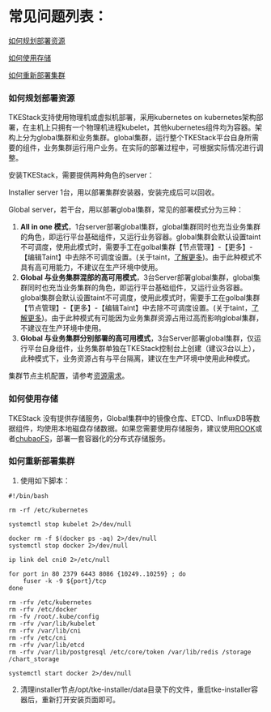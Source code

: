 

# 常见问题列表：

[如何规划部署资源](#如何规划部署资源)  

[如何使用存储  ](#如何使用存储)  

[如何重新部署集群  ](#如何重新部署集群)  

### 如何规划部署资源

TKEStack支持使用物理机或虚拟机部署，采用kubernetes on kubernetes架构部署，在主机上只拥有一个物理机进程kubelet，其他kubernetes组件均为容器。架构上分为global集群和业务集群。global集群，运行整个TKEStack平台自身所需要的组件，业务集群运行用户业务。在实际的部署过程中，可根据实际情况进行调整。

安装TKEStack，需要提供两种角色的server：

Installer server 1台，用以部署集群安装器，安装完成后可以回收。

Global server，若干台，用以部署global集群，常见的部署模式分为三种：

1. **All in one 模式**，1台server部署global集群，global集群同时也充当业务集群的角色，即运行平台基础组件，又运行业务容器。global集群会默认设置taint不可调度，使用此模式时，需要手工在golbal集群【节点管理】-【更多】-【编辑Taint】中去除不可调度设置。(关于taint，[了解更多](https://kubernetes.io/docs/concepts/configuration/taint-and-toleration/))。由于此种模式不具有高可用能力，不建议在生产环境中使用。
2. **Global 与业务集群混部的高可用模式**，3台Server部署global集群，global集群同时也充当业务集群的角色，即运行平台基础组件，又运行业务容器。global集群会默认设置taint不可调度，使用此模式时，需要手工在golbal集群【节点管理】-【更多】-【编辑Taint】中去除不可调度设置。(关于taint，[了解更多](https://kubernetes.io/docs/concepts/configuration/taint-and-toleration/))。由于此种模式有可能因为业务集群资源占用过高而影响global集群，不建议在生产环境中使用。
3. **Global 与业务集群分别部署的高可用模式**，3台Server部署global集群，仅运行平台自身组件，业务集群单独在TKEStack控制台上创建（建议3台以上），此种模式下，业务资源占有与平台隔离，建议在生产环境中使用此种模式。

集群节点主机配置，请参考[资源需求](../安装部署/资源需求.md)。





### 如何使用存储

TKEStack 没有提供存储服务，Global集群中的镜像仓库、ETCD、InfluxDB等数据组件，均使用本地磁盘存储数据。如果您需要使用存储服务，建议使用[ROOK](https://rook.io/)或者[chubaoFS](https://chubao.io/)，部署一套容器化的分布式存储服务。





### 如何重新部署集群

1. 使用如下脚本：

```shell
#!/bin/bash

rm -rf /etc/kubernetes

systemctl stop kubelet 2>/dev/null

docker rm -f $(docker ps -aq) 2>/dev/null
systemctl stop docker 2>/dev/null

ip link del cni0 2>/etc/null

for port in 80 2379 6443 8086 {10249..10259} ; do
    fuser -k -9 ${port}/tcp
done

rm -rfv /etc/kubernetes
rm -rfv /etc/docker
rm -fv /root/.kube/config
rm -rfv /var/lib/kubelet
rm -rfv /var/lib/cni
rm -rfv /etc/cni
rm -rfv /var/lib/etcd
rm -rfv /var/lib/postgresql /etc/core/token /var/lib/redis /storage /chart_storage

systemctl start docker 2>/dev/null
```

2. 清理installer节点/opt/tke-installer/data目录下的文件，重启tke-installer容器后，重新打开安装页面即可。

